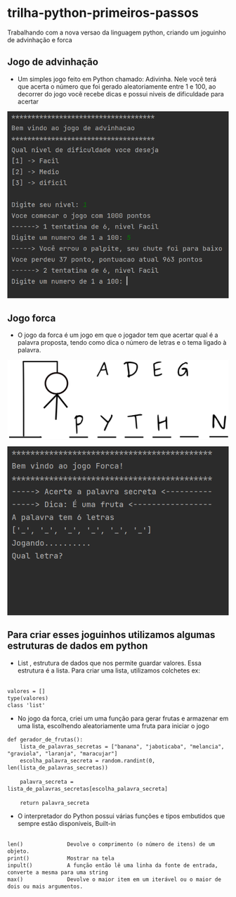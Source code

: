 # trilha-python-primeiros-passos
Trabalhando com a nova versao da linguagem python, criando um joguinho de advinhação e forca


## Jogo de advinhação

* Um simples jogo feito em Python chamado: Adivinha. Nele você terá que acerta o número que foi
gerado aleatoriamente entre 1 e 100, ao decorrer do jogo você recebe dicas e possui niveis de dificuldade para acertar

![alter text](https://github.com/wagnersistemalima/trilha-python-primeiros-passos/blob/main/images/image-advinhacao1.png)



## Jogo forca

* O jogo da forca é um jogo em que o jogador tem que acertar qual é a palavra proposta, tendo como dica o número de letras e o tema ligado à palavra.

![alter text](https://github.com/wagnersistemalima/trilha-python-primeiros-passos/blob/main/images/image-forca1.png)

![alter txt](https://github.com/wagnersistemalima/trilha-python-primeiros-passos/blob/main/images/image-forca2.png)


## Para criar esses joguinhos utilizamos algumas estruturas de dados em python

* List , estrutura de dados que nos permite guardar valores. Essa estrutura é a lista. Para criar uma lista, utilizamos colchetes ex:

```

valores = []
type(valores)
class 'list'

```

* No jogo da forca, criei um uma função para gerar frutas e armazenar em uma lista, escolhendo aleatoriamente uma fruta para iniciar o jogo

```
def gerador_de_frutas():
    lista_de_palavras_secretas = ["banana", "jaboticaba", "melancia", "graviola", "laranja", "maracujar"]
    escolha_palavra_secreta = random.randint(0, len(lista_de_palavras_secretas))

    palavra_secreta = lista_de_palavras_secretas[escolha_palavra_secreta]

    return palavra_secreta

```

* O interpretador do Python possui várias funções e tipos embutidos que sempre estão disponíveis, Built-in

```

len()              Devolve o comprimento (o número de itens) de um objeto.
print()            Mostrar na tela
inpult()           A função então lê uma linha da fonte de entrada, converte a mesma para uma string
max()              Devolve o maior item em um iterável ou o maior de dois ou mais argumentos.

```


